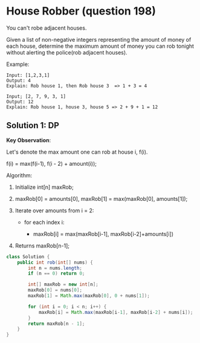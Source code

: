 # House Robber (question 198)

You can't robe adjacent houses.

Given a list of non-negative integers representing the amount of money of each house, determine the maximum amount of money you can rob tonight without alerting the police(rob adjacent houses).

Example:

```
Input: [1,2,3,1]
Output: 4
Explain: Rob house 1, then Rob house 3  => 1 + 3 = 4

Input; [2, 7, 9, 3, 1]
Output: 12
Explain: Rob house 1, house 3, house 5 => 2 + 9 + 1 = 12
```

## Solution 1: DP

**Key Observation**:

Let's denote the max amount one can rob at house i, f(i).

f(i) = max(f(i-1), f(i - 2) + amount(i));

Algorithm:

1. Initialize int[n] maxRob;
2. maxRob[0] = amounts[0], maxRob[1] = max(maxRob[0], amounts[1]);
3. Iterate over amounts from i = 2:

    + for each index i:

        + maxRob[i] = max(maxRob[i-1], maxRob[i-2]+amounts[i])

4. Returns maxRob[n-1];

```java
class Solution {
    public int rob(int[] nums) {
        int n = nums.length;
        if (n == 0) return 0;

        int[] maxRob = new int[n];
        maxRob[0] = nums[0];
        maxRob[1] = Math.max(maxRob[0], 0 + nums[1]);

        for (int i = 0; i < n; i++) {
            maxRob[i] = Math.max(maxRob[i-1], maxRob[i-2] + nums[i]);
        }
        return maxRob[n - 1];
    }
}
```